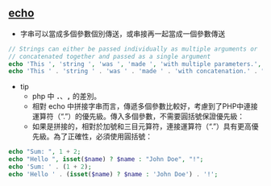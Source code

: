 

## [echo](http://php.net/manual/zh/function.echo.php)

- 字串可以當成多個參數個別傳送，或串接再一起當成一個參數傳送
```php
// Strings can either be passed individually as multiple arguments or
// concatenated together and passed as a single argument
echo 'This ', 'string ', 'was ', 'made ', 'with multiple parameters.', chr(10);
echo 'This ' . 'string ' . 'was ' . 'made ' . 'with concatenation.' . "\n";
```

- tip
    - php 中 __`.`__、__`,`__ 的差別。
    - 相對 echo 中拼接字串而言，傳遞多個參數比較好，考慮到了PHP中連接運算符（“.”）的優先級。傳入多個參數，不需要圓括號保證優先級：
    - 如果是拼接的，相對於加號和三目元算符，連接運算符（“.”）具有更高優先級。為了正確性，必須使用圓括號：

```php
echo "Sum: ", 1 + 2;
echo "Hello ", isset($name) ? $name : "John Doe", "!";
echo 'Sum: ' . (1 + 2);
echo 'Hello ' . (isset($name) ? $name : 'John Doe') . '!';

```